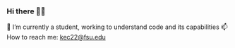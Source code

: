 ### Hi there 🤠🤠

 🔭 I’m currently a student, working to understand code and its capabilities
 📫 How to reach me: kec22@fsu.edu
<!--
**katecasey45/katecasey45** is a ✨ _special_ ✨ repository because its `README.md` (this file) appears on your GitHub profile.

Here are some ideas to get you started:

- 🔭 I’m currently working on ...
- 🌱 I’m currently learning ...
- 👯 I’m looking to collaborate on ...
- 🤔 I’m looking for help with ...
- 💬 Ask me about ...
- 📫 How to reach me: ...
- 😄 Pronouns: ...
- ⚡ Fun fact: ...
-->
